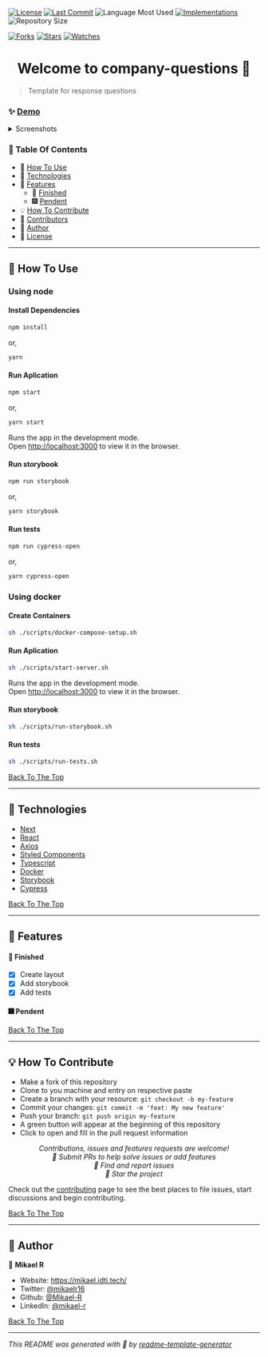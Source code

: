 [![License](https://img.shields.io/github/license/Mikael-R/company-questions?style=flat-square)](LICENSE.md) [![Last Commit](https://img.shields.io/github/last-commit/Mikael-R/company-questions?style=flat-square)](https://github.com/Mikael-R/company-questions/commits/) ![Language Most Used](https://img.shields.io/github/languages/top/Mikael-R/company-questions?style=flat-square) [![Implementations](https://img.shields.io/badge/%F0%9F%92%A1-implementations-8C8E93.svg?style=flat-square)](https://github.com/Mikael-R/company-questions/issues) ![Repository Size](https://img.shields.io/github/repo-size/Mikael-R/company-questions?style=flat-square)

[![Forks](https://img.shields.io/github/forks/Mikael-R/company-questions?style=social)](https://github.com/Mikael-R/company-questions/network/members) [![Stars](https://img.shields.io/github/stars/Mikael-R/company-questions?style=social)](https://github.com/Mikael-R/company-questions/stargazers) [![Watches](https://img.shields.io/github/watchers/Mikael-R/company-questions?style=social)](https://github.com/Mikael-R/company-questions/watchers)

<h1 id="title" align="center">Welcome to company-questions 👋</h1>

> Template for response questions

### ✨ [Demo](https://compay-questions.vercel.app)

<details>
<summary>Screenshots</summary>

<img src="https://user-images.githubusercontent.com/60241602/168453719-83029f10-538a-4c42-98dd-97e367b4087f.png" width="240" alt="screenshot-1">

<img src="https://user-images.githubusercontent.com/60241602/168453729-7539c06d-d8f4-4917-bf4b-1880406688f9.png" width="240" alt="screenshot-2">

<img src="https://user-images.githubusercontent.com/60241602/168453777-640c0c90-023e-441e-b6cb-c49520451fdf.png" width="240" alt="screenshot-3">

</details>

### 🔖 Table Of Contents

- 🤔 [How To Use](#how-to-use)
- 🚀 [Technologies](#technologies)
- 🎊 [Features](#features)
  - 🎇 [Finished](#features-finished)
  - 🎆 [Pendent](#features-pendent)
- 💡 [How To Contribute](#how-to-contribute)
- 🤗 [Contributors](#contributors)
- 👤 [Author](#author)
- 🔏 [License](#license)

---

<h2 id="how-to-use">🤔 How To Use</h2>

### Using node

#### Install Dependencies

```bash
npm install
```

or,

```bash
yarn
```

#### Run Aplication

```bash
npm start
```

or,

```bash
yarn start
```

Runs the app in the development mode.<br />
Open [http://localhost:3000](http://localhost:3000) to view it in the browser.

#### Run storybook

```bash
npm run storybook
```

or,

```bash
yarn storybook
```

#### Run tests

```bash
npm run cypress-open
```

or,

```bash
yarn cypress-open
```

### Using docker

#### Create Containers

```bash
sh ./scripts/docker-compose-setup.sh
```

#### Run Aplication

```bash
sh ./scripts/start-server.sh
```

Runs the app in the development mode.<br />
Open [http://localhost:3000](http://localhost:3000) to view it in the browser.

#### Run storybook

```bash
sh ./scripts/run-storybook.sh
```

#### Run tests

```bash
sh ./scripts/run-tests.sh
```

[Back To The Top](#title)

---

<h2 id="technologies">🚀 Technologies</h2>

- [Next](https://nextjs.org/)
- [React](https://reactjs.org/docs/getting-started.html)
- [Axios](https://axios-http.com/ptbr/docs/intro)
- [Styled Components](https://styled-components.com/)
- [Typescript](https://www.typescriptlang.org/docs/)
- [Docker](https://docs.docker.com/)
- [Storybook](https://storybook.js.org/)
- [Cypress](https://www.cypress.io/)

[Back To The Top](#title)

---

<h2 id="features">🎊 Features</h2>

<h4 id="features-finished">🎇 Finished</h4>

- [x] Create layout
- [x] Add storybook
- [x] Add tests

<h4 id="features-pendent">🎆 Pendent</h4>

[Back To The Top](#title)

---

<h2 id="how-to-contribute">💡 How To Contribute</h2>

- Make a fork of this repository
- Clone to you machine and entry on respective paste
- Create a branch with your resource: `git checkout -b my-feature`
- Commit your changes: `git commit -m 'feat: My new feature'`
- Push your branch: `git push origin my-feature`
- A green button will appear at the beginning of this repository
- Click to open and fill in the pull request information

<p align="center">
<i>Contributions, issues and features requests are welcome!</i><br />
<i>📮 Submit PRs to help solve issues or add features</i><br />
<i>🐛 Find and report issues</i><br />
<i>🌟 Star the project</i><br />
</p>

Check out the [contributing](./CONTRIBUTING.md) page to see the best places to file issues, start discussions and begin contributing.

[Back To The Top](#title)

---

<h2 id="author">👤 Author</h2>

👤 **Mikael R**

- Website: https://mikael.idti.tech/
- Twitter: [@mikaelr16](https://twitter.com/mikaelr16)
- Github: [@Mikael-R](https://github.com/Mikael-R)
- LinkedIn: [@mikael-r](https://linkedin.com/in/mikael-r)

[Back To The Top](#title)

---

_This README was generated with 💟 by [readme-template-generator](https://github.com/Mikael-R/readme-template-generator)_
